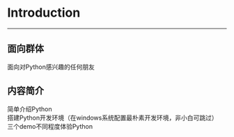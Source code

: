 # Introduction

---

## 面向群体

面向对Python感兴趣的任何朋友

## 内容简介

简单介绍Python  
搭建Python开发环境（在windows系统配置最朴素开发环境，非小白可跳过）  
三个demo不同程度体验Python
